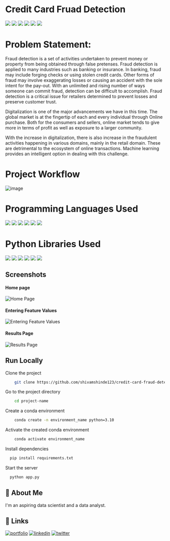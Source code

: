
# Credit Card Fruad Detection
![](https://img.shields.io/github/last-commit/shivamshinde123/credit-card-fraud-detection2)
![](https://img.shields.io/github/languages/count/shivamshinde123/credit-card-fraud-detection2)
![](https://img.shields.io/github/languages/top/shivamshinde123/credit-card-fraud-detection2)
![](https://img.shields.io/github/repo-size/shivamshinde123/credit-card-fraud-detection2)
![](https://img.shields.io/github/directory-file-count/shivamshinde123/credit-card-fraud-detection2)
![](https://img.shields.io/github/license/shivamshinde123/credit-card-fraud-detection2)

# Problem Statement:
<p>Fraud detection is a set of activities undertaken to prevent money or property from
being obtained through false pretenses. Fraud detection is applied to many industries
such as banking or insurance. In banking, fraud may include forging checks or using
stolen credit cards. Other forms of fraud may involve exaggerating losses or causing an
accident with the sole intent for the pay-out. With an unlimited and rising number of
ways someone can commit fraud, detection can be difficult to accomplish. Fraud
detection is a critical issue for retailers determined to prevent losses and preserve
customer trust.</p>
<p>Digitalization is one of the major advancements we have in this time. The global market
is at the fingertip of each and every individual through Online purchase. Both for the
consumers and sellers, online market tends to give more in terms of profit as well as
exposure to a larger community.</p>
<p>With the increase in digitalization, there is also increase in the fraudulent activities
happening in various domains, mainly in the retail domain. These are detrimental to the
ecosystem of online transactions. Machine learning provides an intelligent option in
dealing with this challenge.</p>

# Project Workflow
![image](https://user-images.githubusercontent.com/54674972/213406840-266fe8a3-5c77-448d-b85a-9954678caee2.png)

# Programming Languages Used
![](https://img.shields.io/badge/-Python-blue)
![](https://img.shields.io/badge/-HTML-%23E34F26)
![](https://img.shields.io/badge/-CSS-%231572B6)
![](https://img.shields.io/badge/-JavaScript-%23F7DF1E)
![](https://img.shields.io/badge/-Git-%23F05032)
![](https://img.shields.io/badge/-DVC-%2313ADC7)


# Python Libraries Used
![](https://img.shields.io/badge/-Cookiecutter-%23D4AA00)
![](https://img.shields.io/badge/-NumPy-%23013243)
![](https://img.shields.io/badge/-Pandas-%23150458)
![](https://img.shields.io/badge/-Pydantic-black)
![](https://img.shields.io/badge/-Flask-%23000000)
![](https://img.shields.io/badge/-Scikit--Learn-%23F7931E)

## Screenshots

#### Home page
![Home Page](https://i.postimg.cc/KvBjmsxS/img1.png)

#### Entering Feature Values
![Entering Feature Values](https://i.postimg.cc/yNY8X19s/img2.png)

#### Results Page
![Results Page](https://i.postimg.cc/7ZNL2G5K/img3.png)


## Run Locally

Clone the project

```bash
    git clone https://github.com/shivamshinde123/credit-card-fraud-detection2.git
```

Go to the project directory

```bash
    cd project-name
```

Create a conda environment

```bash
    conda create -n environment_name python=3.10
```

Activate the created conda environment

```bash
    conda activate environment_name
```

Install dependencies

```bash
  pip install requirements.txt
```

Start the server

```bash
  python app.py
```


## 🚀 About Me
I'm an aspiring data scientist and a data analyst.


## 🔗 Links
[![portfolio](https://img.shields.io/badge/my_portfolio-000?style=for-the-badge&logo=ko-fi&logoColor=white)](http://shivamdshinde.com/)
[![linkedin](https://img.shields.io/badge/linkedin-0A66C2?style=for-the-badge&logo=linkedin&logoColor=white)](https://www.linkedin.com/in/shivamds92722/)
[![twitter](https://img.shields.io/badge/twitter-1DA1F2?style=for-the-badge&logo=twitter&logoColor=white)](https://www.twitter.com/ShivamS64852411)
